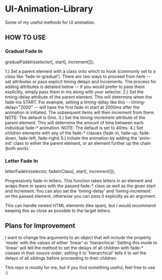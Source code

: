# UI-Animation-Library
Some of my useful methods for UI animation.

##   HOW TO USE

### Gradual Fade In

gradualFadeIn(selector[, start[, increment]]);

  1.) Set a parent element with a class onto which to hook (commonly set to a class like 'fade-in-gradual'). There are two ways to proceed from here -- set attributes or pass explicit timing delays and increments. The process for adding attributes is detailed below -- if you would prefer to pass them explicitly, simply pass them in ms along with your selector.
  2.) Set the timing-delay attribute of the parent element. This will determine when the fade-ins START. For example, setting a timing-delay like this -- timing-delay="2000" -- will have the first fade-in start at 2000ms after the animation is initiated. The subsequent items will then increment from there.
  NOTE: The default is 0ms.
  3.) Set the timing-increment attribute of the parent element. This will determine the amount of time between each individual fade-* animation.
  NOTE: The default is set to 40ms.
  4.) Set children elements with any of the fade-* classes (fade-in, fade-up, fade-down, fade-left, fade-right)
  5.) Initiate the animation by adding the 'anim-init' class to either the parent element, or an element further up the chain (both work).
  
### Letter Fade In

letterFadeIn(selector, fadeInClass[, start[, increment]]);

Progressively fade-in letters. This function takes letters in an element and wraps them in spans with the passed fade-* class as well as the given start and increment. You can also set the 'timing-delay' and 'timing-increment' on the passed element, otherwise you can pass it explicitly as an argument.
  
This can handle nested HTML elements (like span), but I would recommend keeping this as close as possible to the target letters.
  
## Plans for Improvement
I want to change the arguments to an object that will include the property 'mode' with the values of either 'linear' or 'hierarchical.' Setting this mode to 'linear' will tell the method to set the delays of all children with fade-* classes in their source order; setting it to 'hierarchical' tells it to set the delays of all siblings before proceeding to their children.

This repo is mostly for me, but if you find something useful, feel free to use :)

